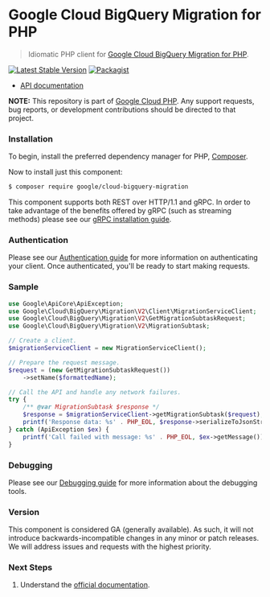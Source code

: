 # Google Cloud BigQuery Migration for PHP

> Idiomatic PHP client for [Google Cloud BigQuery Migration for PHP](https://cloud.google.com/bigquery/docs/migration-intro).

[![Latest Stable Version](https://poser.pugx.org/google/cloud-bigquery-migration/v/stable)](https://packagist.org/packages/google/cloud-bigquery-migration) [![Packagist](https://img.shields.io/packagist/dm/google/cloud-bigquery-migration.svg)](https://packagist.org/packages/google/cloud-bigquery-migration)

* [API documentation](https://cloud.google.com/php/docs/reference/cloud-bigquery-migration/latest)

**NOTE:** This repository is part of [Google Cloud PHP](https://github.com/googleapis/google-cloud-php). Any
support requests, bug reports, or development contributions should be directed to
that project.

### Installation

To begin, install the preferred dependency manager for PHP, [Composer](https://getcomposer.org/).

Now to install just this component:

```sh
$ composer require google/cloud-bigquery-migration
```

This component supports both REST over HTTP/1.1 and gRPC. In order to take advantage of the benefits offered by gRPC (such as streaming methods)
please see our [gRPC installation guide](https://cloud.google.com/php/grpc).

### Authentication

Please see our [Authentication guide](https://github.com/googleapis/google-cloud-php/blob/main/AUTHENTICATION.md) for more information
on authenticating your client. Once authenticated, you'll be ready to start making requests.

### Sample

```php
use Google\ApiCore\ApiException;
use Google\Cloud\BigQuery\Migration\V2\Client\MigrationServiceClient;
use Google\Cloud\BigQuery\Migration\V2\GetMigrationSubtaskRequest;
use Google\Cloud\BigQuery\Migration\V2\MigrationSubtask;

// Create a client.
$migrationServiceClient = new MigrationServiceClient();

// Prepare the request message.
$request = (new GetMigrationSubtaskRequest())
    ->setName($formattedName);

// Call the API and handle any network failures.
try {
    /** @var MigrationSubtask $response */
    $response = $migrationServiceClient->getMigrationSubtask($request);
    printf('Response data: %s' . PHP_EOL, $response->serializeToJsonString());
} catch (ApiException $ex) {
    printf('Call failed with message: %s' . PHP_EOL, $ex->getMessage());
}
```

### Debugging

Please see our [Debugging guide](https://github.com/googleapis/google-cloud-php/blob/main/DEBUG.md)
for more information about the debugging tools.

### Version

This component is considered GA (generally available). As such, it will not introduce backwards-incompatible changes in
any minor or patch releases. We will address issues and requests with the highest priority.

### Next Steps

1. Understand the [official documentation](https://cloud.google.com/bigquery/docs/migration-intro/docs).
